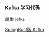 ### Kafka 学习代码
[原生Kafka](ZookAndKafka/src/main/java/handsome/matt/kafka/simple)

[SpringBoot版 Kafka](ZookAndKafka/src/main/java/handsome/matt/kafka/springboot)